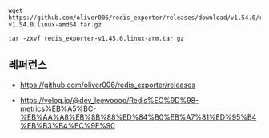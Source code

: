 
```
wget https://github.com/oliver006/redis_exporter/releases/download/v1.54.0/redis_exporter-v1.54.0.linux-amd64.tar.gz

tar -zxvf redis_exporter-v1.45.0.linux-arm.tar.gz
```



## 레퍼런스 ##

* https://github.com/oliver006/redis_exporter/releases
  
* https://velog.io/@dev_leewoooo/Redis%EC%9D%98-metrics%EB%A5%BC-%EB%AA%A8%EB%8B%88%ED%84%B0%EB%A7%81%ED%95%B4%EB%B3%B4%EC%9E%90
